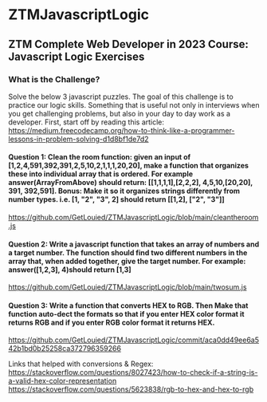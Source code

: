 # ZTMJavascriptLogic
## ZTM Complete Web Developer in 2023 Course: Javascript Logic Exercises ## 

### What is the Challenge? ###
Solve the below 3 javascript puzzles. The goal of this challenge is to practice our logic skills. Something that is useful not only in interviews when you get challenging problems, but also in your day to day work as a developer. First, start off by reading this article: https://medium.freecodecamp.org/how-to-think-like-a-programmer-lessons-in-problem-solving-d1d8bf1de7d2

#### Question 1: Clean the room function: given an input of [1,2,4,591,392,391,2,5,10,2,1,1,1,20,20], make a function that organizes these into individual array that is ordered. For example answer(ArrayFromAbove) should return: [[1,1,1,1],[2,2,2], 4,5,10,[20,20], 391, 392,591]. Bonus: Make it so it organizes strings differently from number types. i.e. [1, "2", "3", 2] should return [[1,2], ["2", "3"]]

  https://github.com/GetLouied/ZTMJavascriptLogic/blob/main/cleantheroom.js


#### Question 2: Write a javascript function that takes an array of numbers and a target number. The function should find two different numbers in the array that, when added together, give the target number. For example: answer([1,2,3], 4)should return [1,3]

  https://github.com/GetLouied/ZTMJavascriptLogic/blob/main/twosum.js

#### Question 3: Write a function that converts HEX to RGB. Then Make that function auto-dect the formats so that if you enter HEX color format it returns RGB and if you enter RGB color format it returns HEX.

  https://github.com/GetLouied/ZTMJavascriptLogic/commit/aca0dd49ee6a542b1bd0b25258ca372796359266

  Links that helped with conversions & Regex:
  https://stackoverflow.com/questions/8027423/how-to-check-if-a-string-is-a-valid-hex-color-representation
  https://stackoverflow.com/questions/5623838/rgb-to-hex-and-hex-to-rgb
